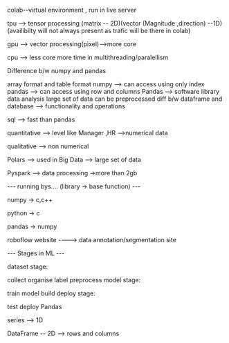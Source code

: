 colab--virtual environment , run in live server

tpu --> tensor processing (matrix -- 2D)(vector (Magnitude ,direction) --1D)(availibilty will not always present as trafic will be there in colab)

gpu --> vector processing(pixel)-->more core

cpu --> less core more time in multithreading/paralellism

Difference b/w numpy and pandas

array format and table format
numpy --> can access using only index
pandas --> can access using row and columns
Pandas --> software library data analysis large set of data can be preprocessed diff b/w dataframe and database --> functionality and operations

sql --> fast than pandas

quantitative --> level like Manager ,HR -->numerical data

qualitative --> non numerical

Polars --> used in Big Data --> large set of data

Pyspark --> data processing ->more than 2gb

--- running bys.... (library -> base function) ---

numpy -> c,c++

python -> c

pandas -> numpy

roboflow website ----> data annotation/segmentation site

--- Stages in ML ---

dataset stage:

collect
organise
label
preprocess
model stage:

train
model build
deploy stage:

test
deploy
Pandas

series --> 1D

DataFrame -- 2D --> rows and columns
